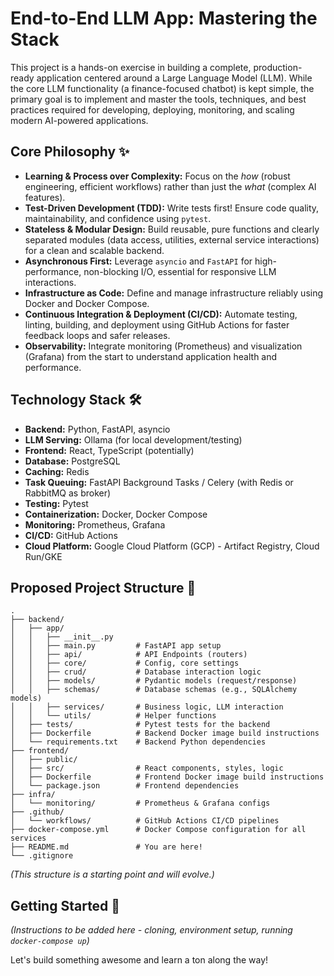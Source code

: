 # End-to-End LLM App: Mastering the Stack

This project is a hands-on exercise in building a complete, production-ready application centered around a Large Language Model (LLM). While the core LLM functionality (a finance-focused chatbot) is kept simple, the primary goal is to implement and master the tools, techniques, and best practices required for developing, deploying, monitoring, and scaling modern AI-powered applications.

## Core Philosophy ✨

*   **Learning & Process over Complexity:** Focus on the *how* (robust engineering, efficient workflows) rather than just the *what* (complex AI features).
*   **Test-Driven Development (TDD):** Write tests first! Ensure code quality, maintainability, and confidence using `pytest`.
*   **Stateless & Modular Design:** Build reusable, pure functions and clearly separated modules (data access, utilities, external service interactions) for a clean and scalable backend.
*   **Asynchronous First:** Leverage `asyncio` and `FastAPI` for high-performance, non-blocking I/O, essential for responsive LLM interactions.
*   **Infrastructure as Code:** Define and manage infrastructure reliably using Docker and Docker Compose.
*   **Continuous Integration & Deployment (CI/CD):** Automate testing, linting, building, and deployment using GitHub Actions for faster feedback loops and safer releases.
*   **Observability:** Integrate monitoring (Prometheus) and visualization (Grafana) from the start to understand application health and performance.

## Technology Stack 🛠️

*   **Backend:** Python, FastAPI, asyncio
*   **LLM Serving:** Ollama (for local development/testing)
*   **Frontend:** React, TypeScript (potentially)
*   **Database:** PostgreSQL
*   **Caching:** Redis
*   **Task Queuing:** FastAPI Background Tasks / Celery (with Redis or RabbitMQ as broker)
*   **Testing:** Pytest
*   **Containerization:** Docker, Docker Compose
*   **Monitoring:** Prometheus, Grafana
*   **CI/CD:** GitHub Actions
*   **Cloud Platform:** Google Cloud Platform (GCP) - Artifact Registry, Cloud Run/GKE

## Proposed Project Structure 📁

```
.
├── backend/
│   ├── app/
│   │   ├── __init__.py
│   │   ├── main.py         # FastAPI app setup
│   │   ├── api/            # API Endpoints (routers)
│   │   ├── core/           # Config, core settings
│   │   ├── crud/           # Database interaction logic
│   │   ├── models/         # Pydantic models (request/response)
│   │   ├── schemas/        # Database schemas (e.g., SQLAlchemy models)
│   │   ├── services/       # Business logic, LLM interaction
│   │   └── utils/          # Helper functions
│   ├── tests/              # Pytest tests for the backend
│   ├── Dockerfile          # Backend Docker image build instructions
│   └── requirements.txt    # Backend Python dependencies
├── frontend/
│   ├── public/
│   ├── src/                # React components, styles, logic
│   ├── Dockerfile          # Frontend Docker image build instructions
│   └── package.json        # Frontend dependencies
├── infra/
│   └── monitoring/         # Prometheus & Grafana configs
├── .github/
│   └── workflows/          # GitHub Actions CI/CD pipelines
├── docker-compose.yml      # Docker Compose configuration for all services
├── README.md               # You are here!
└── .gitignore
```
*(This structure is a starting point and will evolve.)*

## Getting Started 🚀

*(Instructions to be added here - cloning, environment setup, running `docker-compose up`)*

Let's build something awesome and learn a ton along the way!
